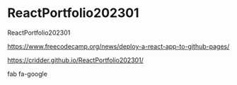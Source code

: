# ReactPortfolio202301
ReactPortfolio202301

https://www.freecodecamp.org/news/deploy-a-react-app-to-github-pages/

https://cridder.github.io/ReactPortfolio202301/


fab fa-google
